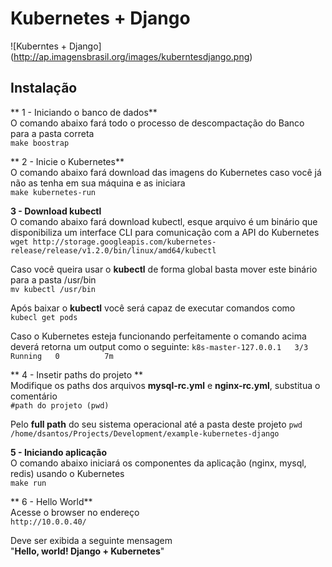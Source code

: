 # Kubernetes + Django

![Kuberntes + Django]
(http://ap.imagensbrasil.org/images/kuberntesdjango.png)

## Instalação
** 1 - Iniciando o banco de dados**  
O comando abaixo fará todo o processo de descompactação do Banco para a pasta correta  
    `make boostrap`

** 2 - Inicie o Kubernetes**  
O comando abaixo fará download das imagens do Kubernetes caso você já não as tenha em sua máquina e as iniciara  
    `make kubernetes-run`

**3 - Download kubectl**  
O comando abaixo fará download kubectl, esque arquivo é um binário que disponibiliza um interface CLI para comunicação com a API do Kubernetes  
    `wget http://storage.googleapis.com/kubernetes-release/release/v1.2.0/bin/linux/amd64/kubectl`

Caso você queira usar o **kubectl** de forma global basta mover este binário para a pasta /usr/bin  
    `mv kubectl /usr/bin`

Após baixar o **kubectl** você será capaz de executar comandos como  
`kubecl get pods`  

Caso o Kubernetes esteja funcionando perfeitamente o comando acima deverá retorna um output como o seguinte:
`k8s-master-127.0.0.1   3/3       Running   0          7m`

** 4 - Insetir paths do projeto **  
Modifique os paths dos arquivos **mysql-rc.yml** e **nginx-rc.yml**, substitua o comentário  
`#path do projeto (pwd)`  

Pelo **full path** do seu sistema operacional até a pasta deste projeto
`pwd`  
`/home/dsantos/Projects/Development/example-kubernetes-django`

**5 - Iniciando aplicação**  
O comando abaixo iniciará os componentes da aplicação (nginx, mysql, redis) usando o Kubernetes  
`make run`  

** 6 - Hello World**  
Acesse o browser no endereço  
`http://10.0.0.40/`  

Deve ser exibida a seguinte mensagem  
"**Hello, world! Django + Kubernetes**"
